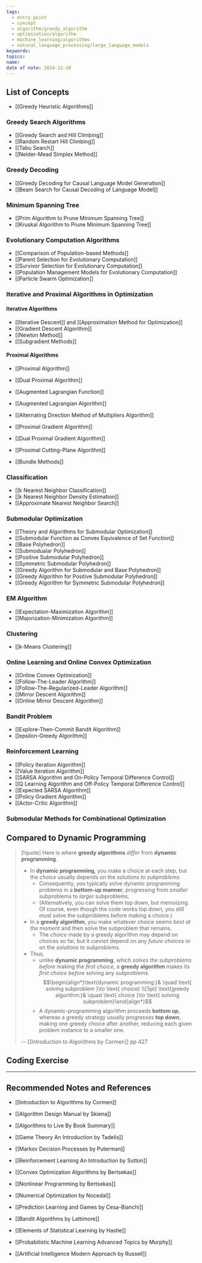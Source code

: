 ```yaml
---
tags:
  - entry_point
  - concept
  - algorithm/greedy_algorithm
  - optimization/algorithm
  - machine_learning/algorithms
  - natural_language_processing/large_language_models
keywords: 
topics: 
name: 
date of note: 2024-12-10
---
```


## List of Concepts

- [[Greedy Heuristic Algorithms]]

### Greedy Search Algorithms

- [[Greedy Search and Hill Climbing]]
- [[Random Restart Hill Climbing]]
- [[Tabu Search]]
- [[Nelder-Mead Simplex Method]]

### Greedy Decoding 

- [[Greedy Decoding for Causal Language Model Generation]]
- [[Beam Search for Causal Decoding of Language Model]]

### Minimum Spanning Tree

- [[Prim Algorithm to Prune Minimum Spanning Tree]]
- [[Kruskal Algorithm to Prune Minimum Spanning Tree]]

### Evolutionary Computation Algorithms

- [[Comparison of Population-based Methods]]
- [[Parent Selection for Evolutionary Computation]]
- [[Survivor Selection for Evolutionary Computation]]
- [[Population Management Models for Evolutionary Computation]]
- [[Particle Swarm Optimization]]

### Iterative and Proximal Algorithms in Optimization

#### Iterative Algorithms

- [[Iterative Descent]] and [[Approximation Method for Optimization]]
- [[Gradient Descent Algorithm]]
- [[Newton Method]]
- [[Subgradient Methods]]

#### Proximal Algorithms

- [[Proximal Algorithm]]
- [[Dual Proximal Algorithm]]
- [[Augmented Lagrangian Function]]
- [[Augmented Lagrangian Algorithm]]
- [[Alternating Direction Method of Multipliers Algorithm]]

- [[Proximal Gradient Algorithm]]
- [[Dual Proximal Gradient Algorithm]]

- [[Proximal Cutting-Plane Algorithm]]
- [[Bundle Methods]]

### Classification

- [[k Nearest Neighbor Classification]]
- [[k Nearest Neighbor Density Estimation]]
- [[Approximate Nearest Neighbor Search]]


### Submodular Optimization

- [[Theory and Algorithms for Submodular Optimization]]
- [[Submodular Function as Convex Equivalence of Set Function]]
- [[Base Polyhedron]]
- [[Submodualar Polyhedron]]
- [[Positive Submodular Polyhedron]]
- [[Symmetric Submodular Polyhedron]]
- [[Greedy Algorithm for Submodular and Base Polyhedron]]
- [[Greedy Algorithm for Positive Submodular Polyhedron]]
- [[Greedy Algorithm for Symmetric Submodular Polyhedron]]


### EM Algorithm

- [[Expectation-Maximization Algorithm]]
- [[Majorization-Minimization Algorithm]]

### Clustering

- [[k-Means Clustering]]

### Online Learning and Online Convex Optimization

- [[Online Convex Optimization]]
- [[Follow-The-Leader Algorithm]]
- [[Follow-The-Regularized-Leader Algorithm]]
- [[Mirror Descent Algorithm]]
- [[Online Mirror Descent Algorithm]]

### Bandit Problem

- [[Explore-Then-Commit Bandit Algorithm]]
- [[epsilon-Greedy Algorithm]]

### Reinforcement Learning

- [[Policy Iteration Algorithm]]
- [[Value Iteration Algorithm]]
- [[SARSA Algorithm and On-Policy Temporal Difference Control]]
- [[Q Learning Algorithm and Off-Policy Temporal Difference Control]]
- [[Expected SARSA Algorithm]]
- [[Policy Gradient Algorithm]]
- [[Actor-Critic Algorithm]]

### Submodular Methods for Combinational Optimization


## Compared to Dynamic Programming

>[!quote]
>Here is where **greedy algorithms** *differ* from **dynamic programming**. 
>- In **dynamic programming**, you make a choice at each step, but the *choice* usually depends on the *solutions to subproblems*. 
>	- Consequently, you typically solve dynamic programming problems in a **bottom-up manner**, progressing from *smaller* subproblems to *larger* subproblems. 
>	- (Alternatively, you can solve them top down, but memoizing. Of course, even though the code works top down, you still must solve the subproblems before making a choice.) 
>- In a **greedy algorithm**, you make whatever choice seems *best at the moment* and then solve the subproblem that remains. 
>	- The *choice* made by a greedy algorithm may depend on choices so far, but it *cannot* depend on any *future choices* or on the *solutions to subproblems*. 
>- Thus, 
>	- unlike **dynamic programming**, which *solves the subproblems before* making the *first choice*,  a **greedy algorithm** makes its *first choice before* solving any *subproblems*.  $$\begin{align*}\text{dynamic programming:}& \quad \text{ solving subproblem }\to \text{ choice} \\[5pt] \text{greedy algorithm:}& \quad \text{ choice }\to \text{ solving subproblem}\end{align*}$$
>	- A dynamic-programming algorithm proceeds **bottom up**, whereas a greedy strategy usually progresses **top down**, making one greedy choice after another, reducing each given problem instance to a smaller one.
>	  
>-- [[Introduction to Algorithms by Cormen]] pp 427	  



## Coding Exercise








-----------
##  Recommended Notes and References



- [[Introduction to Algorithms by Cormen]]
- [[Algorithm Design Manual by Skiena]]
- [[Algorithms to Live By Book Summary]]

- [[Game Theory An Introduction by Tadelis]] 


- [[Markov Decision Processes by Puterman]] 
- [[Reinforcement Learning An Introduction by Sutton]] 


- [[Convex Optimization Algorithms by Bertsekas]]
- [[Nonlinear Programming by Bertsekas]]
- [[Numerical Optimization by Nocedal]]
- [[Prediction Learning and Games by Cesa-Bianchi]]
- [[Bandit Algorithms by Lattimore]]


- [[Elements of Statistical Learning by Hastie]]
- [[Probabilistic Machine Learning Advanced Topics by Murphy]] 
- [[Artificial Intelligence Modern Approach by Russell]]